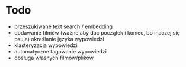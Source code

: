 
# Todo
- przeszukiwane text search / embedding
- dodawanie filmów (ważne aby dać początek i koniec, bo inaczej się psuje) określanie języka wypowiedzi
- klasteryzacja wypowiedzi
- automatyczne tagowanie wypowiedzi
- obsługa własnych filmów/plików